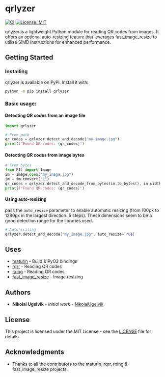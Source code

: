 # qrlyzer 
[![CI](https://github.com/netlifeas/qrlyzer/actions/workflows/CI.yml/badge.svg)](https://github.com/netlifeas/qrlyzer/actions/workflows/CI.yml) [![License: MIT](https://img.shields.io/badge/License-MIT-yellow.svg)](https://opensource.org/licenses/MIT)

qrlyzer is a lightweight Python module for reading QR codes from images. It offers an optional auto-resizing feature that leverages fast_image_resize to utilize SIMD instructions for enhanced performance.

## Getting Started

### Installing

qrlyzer is available on PyPi. Install it with:

```bash
python -m pip install qrlyzer
```

### Basic usage:

#### Detecting QR codes from an image file

```python
import qrlyzer

# From path
qr_codes = qrlyzer.detect_and_decode("my_image.jpg")
print(f"Found QR codes: {qr_codes}")
```
#### Detecting QR codes from image bytes
```python
# From bytes
from PIL import Image
im = Image.open("my_image.jpg")
im = im.convert("L")
qr_codes = qrlyzer.detect_and_decode_from_bytes(im.to_bytes(), im.width, im.height)
print(f"Found QR codes: {qr_codes}")
```

#### Using auto-resizing
pass the ```auto_resize``` parameter to enable automatic resizing (from 100px to 1280px in the largest direction. 5 steps). These dimensions seem to be a good detection range for the libraries used.
```python
# Auto-scaling
qrlyzer.detect_and_decode("my_image.jpg", auto_resize=True)
```

## Uses 

* [maturin](https://www.maturin.rs/) - Build & PyO3 bindings
* [rqrr](https://github.com/WanzenBug/rqrr/) - Reading QR codes
* [rxing](https://github.com/rxing-core/rxing/) - Reading QR codes
* [fast_image_resize](https://github.com/cykooz/fast_image_resize/) - Image resizing 

## Authors

* **Nikolai Ugelvik** - *Initial work* - [NikolaiUgelvik](https://github.com/NikolaiUgelvik)

## License

This project is licensed under the MIT License - see the [LICENSE](LICENSE) file for details

## Acknowledgments

* Thanks to all the contributors to the maturin, rqrr, rxing & fast_image_resize projects.


